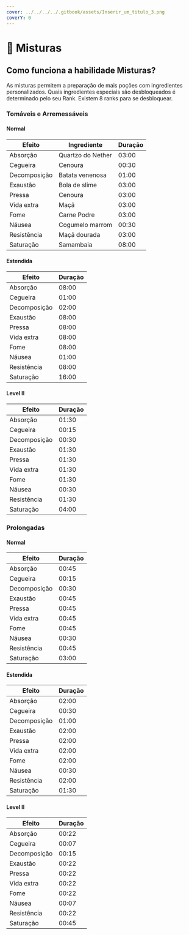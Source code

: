 ```yaml
---
cover: ../../../../.gitbook/assets/Inserir_um_titulo_3.png
coverY: 0
---
```


# 🥄 Misturas

## Como funciona a habilidade Misturas?

As misturas permitem a preparação de mais poções com ingredientes personalizados. Quais ingredientes especiais são desbloqueados é determinado pelo seu Rank. Existem 8 ranks para se desbloquear.

### Tomáveis e Arremessáveis

#### Normal

| Efeito       | Ingrediente       | Duração |
| ------------ | ----------------- | ------- |
| Absorção     | Quartzo do Nether | 03:00   |
| Cegueira     | Cenoura           | 00:30   |
| Decomposição | Batata venenosa   | 01:00   |
| Exaustão     | Bola de slime     | 03:00   |
| Pressa       | Cenoura           | 03:00   |
| Vida extra   | Maçã              | 03:00   |
| Fome         | Carne Podre       | 03:00   |
| Náusea       | Cogumelo marrom   | 00:30   |
| Resistência  | Maçã dourada      | 03:00   |
| Saturação    | Samambaia         | 08:00   |

#### Estendida

| Efeito       | Duração |
| ------------ | ------- |
| Absorção     | 08:00   |
| Cegueira     | 01:00   |
| Decomposição | 02:00   |
| Exaustão     | 08:00   |
| Pressa       | 08:00   |
| Vida extra   | 08:00   |
| Fome         | 08:00   |
| Náusea       | 01:00   |
| Resistência  | 08:00   |
| Saturação    | 16:00   |

#### Level II

| Efeito       | Duração |
| ------------ | ------- |
| Absorção     | 01:30   |
| Cegueira     | 00:15   |
| Decomposição | 00:30   |
| Exaustão     | 01:30   |
| Pressa       | 01:30   |
| Vida extra   | 01:30   |
| Fome         | 01:30   |
| Náusea       | 00:30   |
| Resistência  | 01:30   |
| Saturação    | 04:00   |

### Prolongadas

#### Normal

| Efeito       | Duração |
| ------------ | ------- |
| Absorção     | 00:45   |
| Cegueira     | 00:15   |
| Decomposição | 00:30   |
| Exaustão     | 00:45   |
| Pressa       | 00:45   |
| Vida extra   | 00:45   |
| Fome         | 00:45   |
| Náusea       | 00:30   |
| Resistência  | 00:45   |
| Saturação    | 03:00   |

#### Estendida

| Efeito       | Duração |
| ------------ | ------- |
| Absorção     | 02:00   |
| Cegueira     | 00:30   |
| Decomposição | 01:00   |
| Exaustão     | 02:00   |
| Pressa       | 02:00   |
| Vida extra   | 02:00   |
| Fome         | 02:00   |
| Náusea       | 00:30   |
| Resistência  | 02:00   |
| Saturação    | 01:30   |

#### Level II

| Efeito       | Duração |
| ------------ | ------- |
| Absorção     | 00:22   |
| Cegueira     | 00:07   |
| Decomposição | 00:15   |
| Exaustão     | 00:22   |
| Pressa       | 00:22   |
| Vida extra   | 00:22   |
| Fome         | 00:22   |
| Náusea       | 00:07   |
| Resistência  | 00:22   |
| Saturação    | 00:45   |

